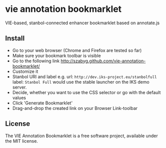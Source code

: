# vie annotation bookmarklet
VIE-based, stanbol-connected enhancer bookmarklet based on annotate.js

## Install
- Go to your web browser (Chrome and Firefox are tested so far) 
- Make sure your bookmark toolbar is visible
- Go to the following link http://szabyg.github.com/vie-annotation-bookmarklet/
- Customize it 
 - Stanbol URI and label 
    e.g. url: `http://dev.iks-project.eu/stanbolfull` label: `Stanbol Full` 
    would use the stable launcher on the IKS demo server.
 - Decide, whether you want to use the CSS selector or go with the default values
 - Click 'Generate Bookmarklet' 
- Drag-and-drop the created link on your Browser Link-toolbar

## License

The VIE Annotation Bookmarklet is a free software project, available under the MIT license.
